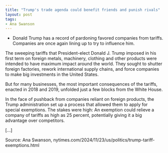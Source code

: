 ```yaml
---
title: "Trump's trade agenda could benefit friends and punish rivals"
layout: post
tags:
- Ana Swanson
---
```


- Donald Trump has a record of pardoning favored companies from tariffs. Companies are once again lining up to try to influence him.

The sweeping tariffs that President-elect Donald J. Trump imposed in his first term on foreign metals, machinery, clothing and other products were intended to have maximum impact around the world. They sought to shutter foreign factories, rework international supply chains, and force companies to make big investments in the United States.

But for many businesses, the most important consequences of the tariffs, enacted in 2018 and 2019, unfolded just a few blocks from the White House.

In the face of pushback from companies reliant on foreign products, the Trump administration set up a process that allowed them to apply for special exemptions. The stakes were high: An exemption could relieve a company of tariffs as high as 25 percent, potentially giving it a big advantage over competitors.

[...]

Source: Ana Swanson, nytimes.com/2024/11/23/us/politics/trump-tariff-exemptions.html
